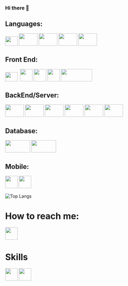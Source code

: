 ### Hi there 👋

 ## Languages:
<img src=https://user-images.githubusercontent.com/37974051/147884736-dc894b01-fcbd-4d19-94dc-125b45632fed.png height = "30" width="40"> <img src=https://user-images.githubusercontent.com/37974051/147884827-418270e8-1183-4f17-afcb-923352e5e1b5.png height = "40" width="60"> <img src = https://user-images.githubusercontent.com/37974051/147884966-4d597469-374b-41e0-900d-e987f3302582.png height = "40" width="60"> <img src = https://user-images.githubusercontent.com/37974051/147885037-3f4029cb-f282-45d7-83d7-195ecc92568a.png height = "40" width="60"> <img src = https://user-images.githubusercontent.com/37974051/147885079-8501855c-238d-42a5-9bff-d5f389e1cd3a.png height = "40" width ="60">

## Front End:
<img src=https://user-images.githubusercontent.com/37974051/148173573-f719434e-2402-4b80-9fb5-d635c279a486.png height = "30" width="40"> <img src=https://user-images.githubusercontent.com/37974051/148173620-a31ef003-d2b3-4999-8b6e-619cea4c612f.png height = "40" width="0"> <img src=https://user-images.githubusercontent.com/37974051/148174448-b02b70e8-be2b-46cf-b1e6-8c7b0f7a3287.jpg height = "40" width="40"> <img src=https://user-images.githubusercontent.com/37974051/148175113-c09258e7-f2d8-4653-bf25-7e58b5e8db4e.png height = "40" width="40"> <img src=https://user-images.githubusercontent.com/37974051/148175293-0d9c3573-5397-4c87-ab53-e5c2f58a5362.png height = "40" width="40"> <img src=https://user-images.githubusercontent.com/37974051/150398199-f5a31791-a6c0-44b4-a104-e6d2c174cdea.png height = "40" width="100">

## BackEnd/Server:
<img src=https://user-images.githubusercontent.com/37974051/148175484-e5f42bd0-ab0f-4911-9ae9-fafd7c224fec.png height = "40" width="60"> <img src=https://user-images.githubusercontent.com/37974051/148175515-016d5e04-ad7b-4120-b494-9befe28f09c5.png height = "40" width="60"> <img src=https://user-images.githubusercontent.com/37974051/148175502-958e3930-83de-4f7b-8689-b15777ea2457.png height = "40" width="60"> <img src=https://user-images.githubusercontent.com/37974051/148175606-3693adff-0884-42ec-88bc-9b45b25df8c9.png height = "40" width="60"> <img src=https://user-images.githubusercontent.com/37974051/150396864-10bdde7e-5140-450d-9886-10da55a8dff0.png height = "40" width="60"> <img src=https://user-images.githubusercontent.com/37974051/150396875-386db74c-02a7-41e7-be82-8aed60cc3e2a.png height = "40" width="60">

## Database:
 <img src=https://user-images.githubusercontent.com/37974051/148176288-db9747c5-d71d-46fc-8c7d-4f9236d58632.png height = "40" width="80"> <img src=https://user-images.githubusercontent.com/37974051/148176321-fd098107-4be2-4369-8136-c9d45166cb9e.png height = "40" width="80">

## Mobile:
<img src=https://user-images.githubusercontent.com/37974051/148175113-c09258e7-f2d8-4653-bf25-7e58b5e8db4e.png height = "40" width="40"> <img src=https://user-images.githubusercontent.com/37974051/148175293-0d9c3573-5397-4c87-ab53-e5c2f58a5362.png height = "40" width="40"> 

![Top Langs](https://github-readme-stats.vercel.app/api/top-langs/?username=Chittadeep&theme=tokyonight)

# How to reach me:
<a href="https://www.linkedin.com/in/chittadeep-biswas/"><img src="https://user-images.githubusercontent.com/37974051/122538022-c6b3f200-d043-11eb-9f37-a0ba2f66826d.png" height = 40></a>

# Skills

<a href="https://auth.geeksforgeeks.org/user/mailchittadeep"><img src="https://user-images.githubusercontent.com/37974051/122600454-69449300-d08d-11eb-8ed9-4699cf6fc251.png" height = 40></a>
<a href="https://www.hackerrank.com/mailchittadeep?hr_r=1"><img src="https://user-images.githubusercontent.com/37974051/122600620-add02e80-d08d-11eb-84d5-7c55a793ab81.png" height = 40></a>
